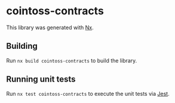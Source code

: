 # cointoss-contracts

This library was generated with [Nx](https://nx.dev).

## Building

Run `nx build cointoss-contracts` to build the library.

## Running unit tests

Run `nx test cointoss-contracts` to execute the unit tests via [Jest](https://jestjs.io).
